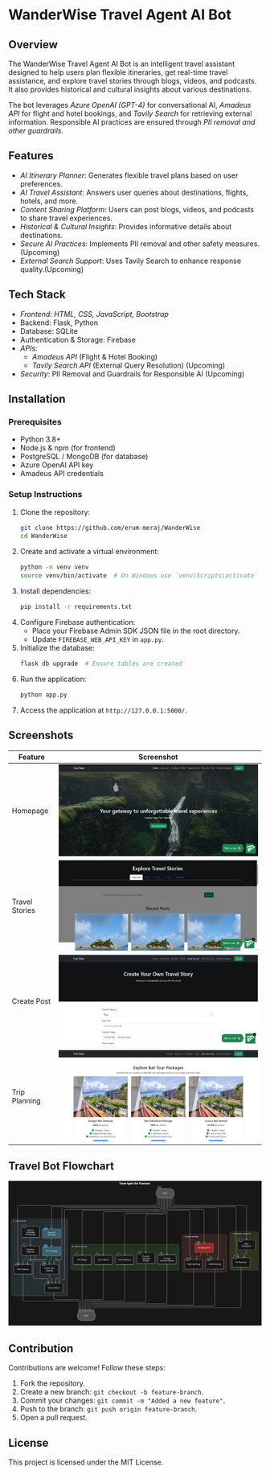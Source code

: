 # WanderWise Travel Agent AI Bot

## Overview

The WanderWise Travel Agent AI Bot is an intelligent travel assistant designed to help users plan flexible itineraries, get real-time travel assistance, and explore travel stories through blogs, videos, and podcasts. It also provides historical and cultural insights about various destinations.

The bot leverages _Azure OpenAI (GPT-4)_ for conversational AI, _Amadeus API_ for flight and hotel bookings, and _Tavily Search_ for retrieving external information. Responsible AI practices are ensured through _PII removal and other guardrails_.

## Features

- _AI Itinerary Planner_: Generates flexible travel plans based on user preferences.
- _AI Travel Assistant_: Answers user queries about destinations, flights, hotels, and more.
- _Content Sharing Platform_: Users can post blogs, videos, and podcasts to share travel experiences.
- _Historical & Cultural Insights_: Provides informative details about destinations.
- _Secure AI Practices_: Implements PII removal and other safety measures.(Upcoming)
- _External Search Support_: Uses Tavily Search to enhance response quality.(Upcoming)

## Tech Stack

- _Frontend: HTML, CSS, JavaScript, Bootstrap_
- Backend: Flask, Python
- Database: SQLite
- Authentication & Storage: Firebase
- _APIs_:
  - _Amadeus API_ (Flight & Hotel Booking)
  - _Tavily Search API_ (External Query Resolution) (Upcoming)
- _Security_: PII Removal and Guardrails for Responsible AI (Upcoming)

## Installation

### Prerequisites

- Python 3.8+
- Node.js & npm (for frontend)
- PostgreSQL / MongoDB (for database)
- Azure OpenAI API key
- Amadeus API credentials

### Setup Instructions

1. Clone the repository:
   ```sh
   git clone https://github.com/erum-meraj/WanderWise
   cd WanderWise
   ```
2. Create and activate a virtual environment:
   ```sh
   python -m venv venv
   source venv/bin/activate  # On Windows use `venv\Scripts\activate`
   ```
3. Install dependencies:
   ```sh
   pip install -r requirements.txt
   ```
4. Configure Firebase authentication:
   - Place your Firebase Admin SDK JSON file in the root directory.
   - Update `FIREBASE_WEB_API_KEY` in `app.py`.
5. Initialize the database:
   ```sh
   flask db upgrade  # Ensure tables are created
   ```
6. Run the application:
   ```sh
   python app.py
   ```
7. Access the application at `http://127.0.0.1:5000/`.

## Screenshots

| Feature        | Screenshot                           |
| -------------- | ------------------------------------ |
| Homepage       | ![Homepage](static/home_ss.png)      |
| Travel Stories | ![Stories](static/travel_ss.png)     |
| Create Post    | ![Create Post](static/post_ss.png)   |
| Trip Planning  | ![Trip Planning](static/plan_ss.png) |

## Travel Bot Flowchart

![Travel Bot Flowchart](static/Flow_Diagram.png)

## Contribution

Contributions are welcome! Follow these steps:

1. Fork the repository.
2. Create a new branch: `git checkout -b feature-branch`.
3. Commit your changes: `git commit -m "Added a new feature"`.
4. Push to the branch: `git push origin feature-branch`.
5. Open a pull request.

## License

This project is licensed under the MIT License.
